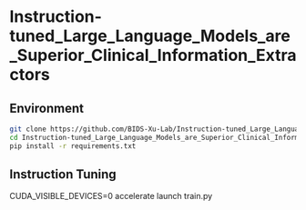 # Instruction-tuned_Large_Language_Models_are_Superior_Clinical_Information_Extractors

## Environment
```bash
git clone https://github.com/BIDS-Xu-Lab/Instruction-tuned_Large_Language_Models_are_Superior_Clinical_Information_Extractors.git
cd Instruction-tuned_Large_Language_Models_are_Superior_Clinical_Information_Extractors
pip install -r requirements.txt
```

## Instruction Tuning
CUDA_VISIBLE_DEVICES=0 accelerate launch train.py